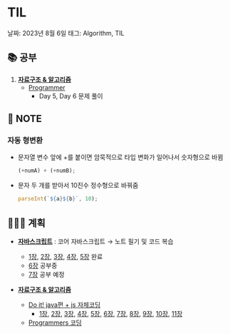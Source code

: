 # TIL

날짜: 2023년 8월 6일
태그: Algorithm, TIL

## 📚 공부

1. **[자료구조 & 알고리즘](https://www.notion.so/2ce3cca2be394716a166143158e3b8c4?pvs=21)**
    - [Programmer](https://school.programmers.co.kr/learn/challenges?order=recent&levels=0&languages=javascript)
        - Day 5, Day 6 문제 풀이

## 📝 **NOTE**

### 자동 형변환

- 문자열 변수 앞에 +를 붙이면 암묵적으로 타입 변화가 일어나서 숫자형으로 바뀜
    
    ```jsx
    (+numA) + (+numB);
    ```
    
- 문자 두 개를 받아서 10진수 정수형으로 바꿔줌
    
    ```jsx
    parseInt(`${a}${b}`, 10);
    ```
    

## 👩🏻‍💻 계획

- **[자바스크립트](https://www.notion.so/Study-5ec41f9c011e4cec8becd44d37652964?pvs=21)**  : 코어 자바스크립트 → 노트 필기 및 코드 복습
    - [1장](https://www.notion.so/1-43b83db63e25494cb6540778ee9d1506?pvs=21), [2장](https://www.notion.so/2-811580b944f94fbd8f5ae87159a721ba?pvs=21), [3장,](https://www.notion.so/3-this-133d4d8108bd41dbad73295102c4b04c?pvs=21) [4장](https://www.notion.so/4-fe23c454db8d4ab191d24aa183e32e57?pvs=21), [5장](https://www.notion.so/5-1dadcc29186a45f098dca56612f43f53?pvs=21) 완료
    - [6장](https://www.notion.so/6-701d8468d4c243f28042f4572cfe53ae?pvs=21) 공부중
    - [7장](https://www.notion.so/7-57aa71cb0640422981da5708a034e9bd?pvs=21) 공부 예정

- **[자료구조 & 알고리즘](https://www.notion.so/2ce3cca2be394716a166143158e3b8c4?pvs=21)**
    - [Do it! java편 + js 자체코딩](https://www.notion.so/a7544a144c9f4a03a70c4934c8e07250?pvs=21)
        - [1장](https://www.notion.so/01-70d47ce040fd49ddb0541fbf03b3e783?pvs=21), [2장](https://www.notion.so/02-f7897f8682964fea9131dde8f529bbef?pvs=21), [3장](https://www.notion.so/03-55628977cdee4b9ba6e716eca010d0ad?pvs=21), [4장](https://www.notion.so/04-6d226426df914b129d121dbc968c9eb0?pvs=21), [5장](https://www.notion.so/05-8261c099832046aaa43adc2c8667f270?pvs=21), [6장](https://www.notion.so/06-346f4f496bbc49cc94aa3903dc520844?pvs=21), [7장](https://www.notion.so/07-057ac3803ee24cf88ad9efc509b10dcc?pvs=21), [8장](https://www.notion.so/08-f4c4c8f208a04c83bf63f20ac48f0146?pvs=21), [9장](https://www.notion.so/09-98cfec0bcdc94ea19766f7d5d6ab5f67?pvs=21), [10장](https://www.notion.so/10-3a80caacee384f71bc3a5572e9c65f15?pvs=21), [11장](https://www.notion.so/11-56161afbce5e44019bf6a8036db2aaf8?pvs=21)
    - [Programmers 코딩](https://www.notion.so/9470b02f95c04c98b5d04fd592405fb4?pvs=21)